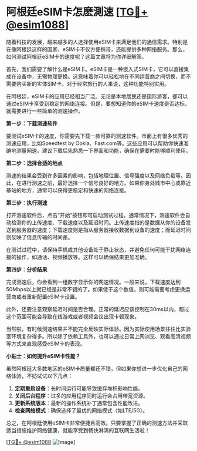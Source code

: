 # 阿根廷eSIM卡怎麽測速 [[TG💪+ @esim1088](https://t.me/s/esim1088)]

随着科技的发展，越来越多的人选择使用eSIM卡来满足他们的通信需求。特别是在像阿根廷这样的国家，eSIM卡不仅方便携带，还能提供多种网络服务。那么，如何测试阿根廷eSIM卡的速度呢？这篇文章将为你详细解答。

首先，我们需要了解什么是eSIM卡。eSIM卡是一种嵌入式SIM卡，它可以直接集成在设备中，无需物理更换。这意味着你可以轻松地在不同运营商之间切换，而不需要购买新的实体SIM卡。对于经常旅行的人来说，这种功能特别实用。

在阿根廷，eSIM卡的应用已经相当广泛。无论是本地居民还是国际游客，都可以通过eSIM卡享受到稳定的网络连接。但是，要想知道你的eSIM卡速度是否达标，就需要进行一些简单的测速操作。

**第一步：下载测速软件**

要测试eSIM卡的速度，你需要先下载一款可靠的测速软件。市面上有很多优秀的测速应用，比如Speedtest by Ookla、Fast.com等。这些应用可以帮助你快速准确地测量网速。建议下载后先熟悉一下界面和功能，确保在需要时能够顺利使用。

**第二步：选择合适的地点**

测速的结果会受到许多因素的影响，包括地理位置、信号强度以及网络负载等。因此，在进行测速之前，最好选择一个信号良好的地方。如果你身处城市中心或靠近基站的地方，通常可以获得更稳定和快速的网络连接。

**第三步：执行测速**

打开测速软件后，点击“开始”按钮即可启动测试过程。通常情况下，测速软件会自动检测你的上传速度、下载速度以及延迟时间。上传速度指的是数据从你的设备发送到服务器的速度；下载速度则是指从服务器接收数据到设备的速度；而延迟时间则反映了信息传输的时间差。

在测试过程中，请保持手机或其他设备处于静止状态，并避免任何可能干扰网络连接的操作，如通话、视频播放等。这样可以确保结果更加准确。

**第四步：分析结果**

完成测速后，你会看到一组数字显示你的网速情况。一般来说，下载速度达到50Mbps以上就已经是非常不错的了。如果低于这个数值，则可能需要考虑更换运营商或者重新配置eSIM卡设置。

此外，还要注意观察延迟时间是否合理。正常的延迟应该控制在30ms以内，超过这个范围可能会导致在线游戏或者视频会议出现卡顿现象。

当然啦，有时候测速结果并不能完全反映实际体验。因为实际使用场景往往比实验室环境复杂得多。所以除了依赖工具外，也可以通过日常上网浏览、观看高清视频等方式来直观感受eSIM卡的表现。

**小贴士：如何提升eSIM卡性能？**

虽然阿根廷大多数地区的eSIM卡质量都还不错，但如果你想进一步优化自己的网络体验，不妨试试以下几点：

1. **定期重启设备**：长时间运行可能导致缓存堆积影响性能。
2. **关闭后台程序**：过多的应用程序同时运行会占用带宽资源。
3. **更新系统版本**：最新的操作系统补丁通常包含性能改进。
4. **检查网络模式**：确保选择了最优的网络模式（如LTE/5G）。

总之，在阿根廷使用eSIM卡非常便捷且高效。只要掌握了正确的测速方法并采取适当措施维护网络健康，就能享受到畅快淋漓的互联网生活啦！

[[TG💪+ @esim1088](https://t.me/s/esim1088) ![Image](https://i.postimg.cc/4NQfJmqS/Snipaste-2025-05-13-00-14-12.png)]
